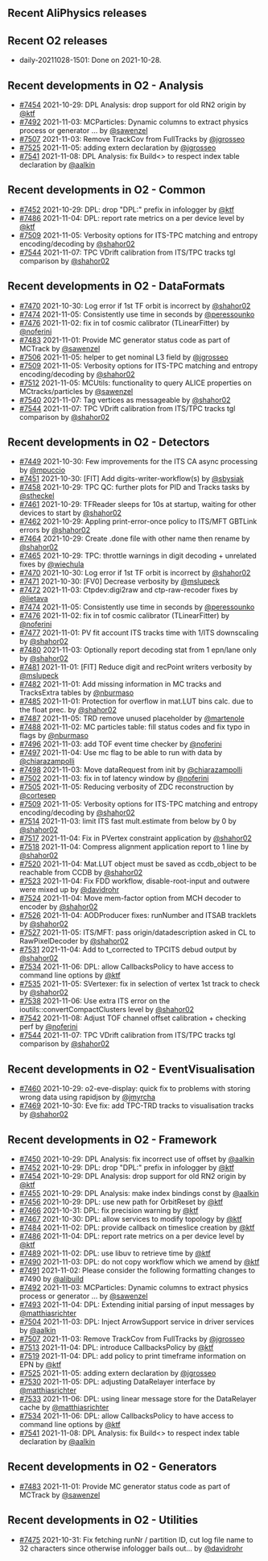 ## Recent AliPhysics releases
## Recent O2 releases
- daily-20211028-1501: Done on 2021-10-28.
## Recent developments in O2 - Analysis
- [\#7454](https://github.com/AliceO2Group/AliceO2/pull/7454) 2021-10-29: DPL Analysis: drop support for old RN2 origin by [@ktf](https://github.com/ktf)
- [\#7492](https://github.com/AliceO2Group/AliceO2/pull/7492) 2021-11-03: MCParticles: Dynamic columns to extract physics process or generator … by [@sawenzel](https://github.com/sawenzel)
- [\#7507](https://github.com/AliceO2Group/AliceO2/pull/7507) 2021-11-03: Remove TrackCov from FullTracks by [@jgrosseo](https://github.com/jgrosseo)
- [\#7525](https://github.com/AliceO2Group/AliceO2/pull/7525) 2021-11-05: adding extern declaration by [@jgrosseo](https://github.com/jgrosseo)
- [\#7541](https://github.com/AliceO2Group/AliceO2/pull/7541) 2021-11-08: DPL Analysis: fix Build<> to respect index table declaration by [@aalkin](https://github.com/aalkin)
## Recent developments in O2 - Common
- [\#7452](https://github.com/AliceO2Group/AliceO2/pull/7452) 2021-10-29: DPL: drop "DPL:" prefix in infologger by [@ktf](https://github.com/ktf)
- [\#7486](https://github.com/AliceO2Group/AliceO2/pull/7486) 2021-11-04: DPL: report rate metrics on a per device level by [@ktf](https://github.com/ktf)
- [\#7509](https://github.com/AliceO2Group/AliceO2/pull/7509) 2021-11-05: Verbosity options for ITS-TPC matching and entropy encoding/decoding by [@shahor02](https://github.com/shahor02)
- [\#7544](https://github.com/AliceO2Group/AliceO2/pull/7544) 2021-11-07: TPC VDrift calibration from ITS/TPC tracks tgl comparison by [@shahor02](https://github.com/shahor02)
## Recent developments in O2 - DataFormats
- [\#7470](https://github.com/AliceO2Group/AliceO2/pull/7470) 2021-10-30: Log error if 1st TF orbit is incorrect by [@shahor02](https://github.com/shahor02)
- [\#7474](https://github.com/AliceO2Group/AliceO2/pull/7474) 2021-11-05: Consistently use time in seconds by [@peressounko](https://github.com/peressounko)
- [\#7476](https://github.com/AliceO2Group/AliceO2/pull/7476) 2021-11-02: fix in tof cosmic calibrator (TLinearFitter) by [@noferini](https://github.com/noferini)
- [\#7483](https://github.com/AliceO2Group/AliceO2/pull/7483) 2021-11-01: Provide MC generator status code as part of MCTrack by [@sawenzel](https://github.com/sawenzel)
- [\#7506](https://github.com/AliceO2Group/AliceO2/pull/7506) 2021-11-05: helper to get nominal L3 field by [@jgrosseo](https://github.com/jgrosseo)
- [\#7509](https://github.com/AliceO2Group/AliceO2/pull/7509) 2021-11-05: Verbosity options for ITS-TPC matching and entropy encoding/decoding by [@shahor02](https://github.com/shahor02)
- [\#7512](https://github.com/AliceO2Group/AliceO2/pull/7512) 2021-11-05: MCUtils: functionality to query ALICE properties on MCtracks/particles by [@sawenzel](https://github.com/sawenzel)
- [\#7540](https://github.com/AliceO2Group/AliceO2/pull/7540) 2021-11-07: Tag vertices as messageable by [@shahor02](https://github.com/shahor02)
- [\#7544](https://github.com/AliceO2Group/AliceO2/pull/7544) 2021-11-07: TPC VDrift calibration from ITS/TPC tracks tgl comparison by [@shahor02](https://github.com/shahor02)
## Recent developments in O2 - Detectors
- [\#7449](https://github.com/AliceO2Group/AliceO2/pull/7449) 2021-10-30: Few improvements for the ITS CA async processing by [@mpuccio](https://github.com/mpuccio)
- [\#7451](https://github.com/AliceO2Group/AliceO2/pull/7451) 2021-10-30: [FIT] Add digits-writer-workflow(s) by [@sbysiak](https://github.com/sbysiak)
- [\#7458](https://github.com/AliceO2Group/AliceO2/pull/7458) 2021-10-29: TPC QC: further plots for PID and Tracks tasks by [@stheckel](https://github.com/stheckel)
- [\#7461](https://github.com/AliceO2Group/AliceO2/pull/7461) 2021-10-29: TFReader sleeps for 10s at startup, waiting for other devices to start by [@shahor02](https://github.com/shahor02)
- [\#7462](https://github.com/AliceO2Group/AliceO2/pull/7462) 2021-10-29: Appling print-error-once policy to ITS/MFT GBTLink errors by [@shahor02](https://github.com/shahor02)
- [\#7464](https://github.com/AliceO2Group/AliceO2/pull/7464) 2021-10-29: Create .done file with other name then rename by [@shahor02](https://github.com/shahor02)
- [\#7465](https://github.com/AliceO2Group/AliceO2/pull/7465) 2021-10-29: TPC: throttle warnings in digit decoding + unrelated fixes by [@wiechula](https://github.com/wiechula)
- [\#7470](https://github.com/AliceO2Group/AliceO2/pull/7470) 2021-10-30: Log error if 1st TF orbit is incorrect by [@shahor02](https://github.com/shahor02)
- [\#7471](https://github.com/AliceO2Group/AliceO2/pull/7471) 2021-10-30: [FV0] Decrease verbosity by [@mslupeck](https://github.com/mslupeck)
- [\#7472](https://github.com/AliceO2Group/AliceO2/pull/7472) 2021-11-03: Ctpdev:digi2raw and ctp-raw-recoder fixes by [@lietava](https://github.com/lietava)
- [\#7474](https://github.com/AliceO2Group/AliceO2/pull/7474) 2021-11-05: Consistently use time in seconds by [@peressounko](https://github.com/peressounko)
- [\#7476](https://github.com/AliceO2Group/AliceO2/pull/7476) 2021-11-02: fix in tof cosmic calibrator (TLinearFitter) by [@noferini](https://github.com/noferini)
- [\#7477](https://github.com/AliceO2Group/AliceO2/pull/7477) 2021-11-01: PV fit account ITS tracks time with 1/ITS downscaling by [@shahor02](https://github.com/shahor02)
- [\#7480](https://github.com/AliceO2Group/AliceO2/pull/7480) 2021-11-03: Optionally report decoding stat from 1 epn/lane only by [@shahor02](https://github.com/shahor02)
- [\#7481](https://github.com/AliceO2Group/AliceO2/pull/7481) 2021-11-01: [FIT] Reduce digit and recPoint writers verbosity by [@mslupeck](https://github.com/mslupeck)
- [\#7482](https://github.com/AliceO2Group/AliceO2/pull/7482) 2021-11-01: Add missing information in MC tracks and TracksExtra tables by [@nburmaso](https://github.com/nburmaso)
- [\#7485](https://github.com/AliceO2Group/AliceO2/pull/7485) 2021-11-01: Protection for overflow in mat.LUT bins calc. due to the float prec. by [@shahor02](https://github.com/shahor02)
- [\#7487](https://github.com/AliceO2Group/AliceO2/pull/7487) 2021-11-05: TRD remove unused placeholder by [@martenole](https://github.com/martenole)
- [\#7488](https://github.com/AliceO2Group/AliceO2/pull/7488) 2021-11-02: MC particles table: fill status codes and fix typo in flags by [@nburmaso](https://github.com/nburmaso)
- [\#7496](https://github.com/AliceO2Group/AliceO2/pull/7496) 2021-11-03: add TOF event time checker by [@noferini](https://github.com/noferini)
- [\#7497](https://github.com/AliceO2Group/AliceO2/pull/7497) 2021-11-04: Use mc flag to be able to run with data by [@chiarazampolli](https://github.com/chiarazampolli)
- [\#7498](https://github.com/AliceO2Group/AliceO2/pull/7498) 2021-11-03: Move dataRequest from init by [@chiarazampolli](https://github.com/chiarazampolli)
- [\#7502](https://github.com/AliceO2Group/AliceO2/pull/7502) 2021-11-03: fix in tof latency window by [@noferini](https://github.com/noferini)
- [\#7505](https://github.com/AliceO2Group/AliceO2/pull/7505) 2021-11-05: Reducing verbosity of ZDC reconstruction by [@cortesep](https://github.com/cortesep)
- [\#7509](https://github.com/AliceO2Group/AliceO2/pull/7509) 2021-11-05: Verbosity options for ITS-TPC matching and entropy encoding/decoding by [@shahor02](https://github.com/shahor02)
- [\#7514](https://github.com/AliceO2Group/AliceO2/pull/7514) 2021-11-03: limit ITS fast mult.estimate from below by 0 by [@shahor02](https://github.com/shahor02)
- [\#7517](https://github.com/AliceO2Group/AliceO2/pull/7517) 2021-11-04: Fix in PVertex constraint application by [@shahor02](https://github.com/shahor02)
- [\#7518](https://github.com/AliceO2Group/AliceO2/pull/7518) 2021-11-04: Compress alignment application report to 1 line by [@shahor02](https://github.com/shahor02)
- [\#7520](https://github.com/AliceO2Group/AliceO2/pull/7520) 2021-11-04: Mat.LUT object must be saved as ccdb_object to be reachable from CCDB by [@shahor02](https://github.com/shahor02)
- [\#7523](https://github.com/AliceO2Group/AliceO2/pull/7523) 2021-11-04: Fix FDD workflow, disable-root-input and outwere were mixed up by [@davidrohr](https://github.com/davidrohr)
- [\#7524](https://github.com/AliceO2Group/AliceO2/pull/7524) 2021-11-04: Move mem-factor option from MCH decoder to encoder by [@shahor02](https://github.com/shahor02)
- [\#7526](https://github.com/AliceO2Group/AliceO2/pull/7526) 2021-11-04: AODProducer fixes: runNumber and ITSAB tracklets by [@shahor02](https://github.com/shahor02)
- [\#7527](https://github.com/AliceO2Group/AliceO2/pull/7527) 2021-11-05: ITS/MFT: pass origin/datadescription asked in CL to RawPixelDecoder by [@shahor02](https://github.com/shahor02)
- [\#7531](https://github.com/AliceO2Group/AliceO2/pull/7531) 2021-11-04: Add to t_corrected to TPCITS debud output by [@shahor02](https://github.com/shahor02)
- [\#7534](https://github.com/AliceO2Group/AliceO2/pull/7534) 2021-11-06: DPL: allow CallbacksPolicy to have access to command line options by [@ktf](https://github.com/ktf)
- [\#7535](https://github.com/AliceO2Group/AliceO2/pull/7535) 2021-11-05: SVertexer: fix in selection of vertex 1st track to check by [@shahor02](https://github.com/shahor02)
- [\#7538](https://github.com/AliceO2Group/AliceO2/pull/7538) 2021-11-06: Use extra ITS error on the ioutils::convertCompactClusters level by [@shahor02](https://github.com/shahor02)
- [\#7542](https://github.com/AliceO2Group/AliceO2/pull/7542) 2021-11-08: Adjust TOF channel offset calibration + checking perf by [@noferini](https://github.com/noferini)
- [\#7544](https://github.com/AliceO2Group/AliceO2/pull/7544) 2021-11-07: TPC VDrift calibration from ITS/TPC tracks tgl comparison by [@shahor02](https://github.com/shahor02)
## Recent developments in O2 - EventVisualisation
- [\#7460](https://github.com/AliceO2Group/AliceO2/pull/7460) 2021-10-29: o2-eve-display: quick fix to problems with storing wrong data using rapidjson by [@jmyrcha](https://github.com/jmyrcha)
- [\#7469](https://github.com/AliceO2Group/AliceO2/pull/7469) 2021-10-30: Eve fix: add TPC-TRD tracks to visualisation tracks by [@shahor02](https://github.com/shahor02)
## Recent developments in O2 - Framework
- [\#7450](https://github.com/AliceO2Group/AliceO2/pull/7450) 2021-10-29: DPL Analysis: fix incorrect use of offset by [@aalkin](https://github.com/aalkin)
- [\#7452](https://github.com/AliceO2Group/AliceO2/pull/7452) 2021-10-29: DPL: drop "DPL:" prefix in infologger by [@ktf](https://github.com/ktf)
- [\#7454](https://github.com/AliceO2Group/AliceO2/pull/7454) 2021-10-29: DPL Analysis: drop support for old RN2 origin by [@ktf](https://github.com/ktf)
- [\#7455](https://github.com/AliceO2Group/AliceO2/pull/7455) 2021-10-29: DPL Analysis: make index bindings const by [@aalkin](https://github.com/aalkin)
- [\#7456](https://github.com/AliceO2Group/AliceO2/pull/7456) 2021-10-29: DPL: use new path for OrbitReset by [@ktf](https://github.com/ktf)
- [\#7466](https://github.com/AliceO2Group/AliceO2/pull/7466) 2021-10-31: DPL: fix precision warning by [@ktf](https://github.com/ktf)
- [\#7467](https://github.com/AliceO2Group/AliceO2/pull/7467) 2021-10-30: DPL: allow services to modify topology by [@ktf](https://github.com/ktf)
- [\#7484](https://github.com/AliceO2Group/AliceO2/pull/7484) 2021-11-02: DPL: provide callback on timeslice creation by [@ktf](https://github.com/ktf)
- [\#7486](https://github.com/AliceO2Group/AliceO2/pull/7486) 2021-11-04: DPL: report rate metrics on a per device level by [@ktf](https://github.com/ktf)
- [\#7489](https://github.com/AliceO2Group/AliceO2/pull/7489) 2021-11-02: DPL: use libuv to retrieve time by [@ktf](https://github.com/ktf)
- [\#7490](https://github.com/AliceO2Group/AliceO2/pull/7490) 2021-11-03: DPL: do not copy workflow which we amend by [@ktf](https://github.com/ktf)
- [\#7491](https://github.com/AliceO2Group/AliceO2/pull/7491) 2021-11-02: Please consider the following formatting changes to #7490 by [@alibuild](https://github.com/alibuild)
- [\#7492](https://github.com/AliceO2Group/AliceO2/pull/7492) 2021-11-03: MCParticles: Dynamic columns to extract physics process or generator … by [@sawenzel](https://github.com/sawenzel)
- [\#7493](https://github.com/AliceO2Group/AliceO2/pull/7493) 2021-11-04: DPL: Extending initial parsing of input messages by [@matthiasrichter](https://github.com/matthiasrichter)
- [\#7504](https://github.com/AliceO2Group/AliceO2/pull/7504) 2021-11-03: DPL: Inject ArrowSupport service in driver services by [@aalkin](https://github.com/aalkin)
- [\#7507](https://github.com/AliceO2Group/AliceO2/pull/7507) 2021-11-03: Remove TrackCov from FullTracks by [@jgrosseo](https://github.com/jgrosseo)
- [\#7513](https://github.com/AliceO2Group/AliceO2/pull/7513) 2021-11-04: DPL: introduce CallbacksPolicy by [@ktf](https://github.com/ktf)
- [\#7519](https://github.com/AliceO2Group/AliceO2/pull/7519) 2021-11-04: DPL: add policy to print timeframe information on EPN by [@ktf](https://github.com/ktf)
- [\#7525](https://github.com/AliceO2Group/AliceO2/pull/7525) 2021-11-05: adding extern declaration by [@jgrosseo](https://github.com/jgrosseo)
- [\#7530](https://github.com/AliceO2Group/AliceO2/pull/7530) 2021-11-05: DPL: adjusting DataRelayer interface by [@matthiasrichter](https://github.com/matthiasrichter)
- [\#7533](https://github.com/AliceO2Group/AliceO2/pull/7533) 2021-11-06: DPL: using linear message store for the DataRelayer cache by [@matthiasrichter](https://github.com/matthiasrichter)
- [\#7534](https://github.com/AliceO2Group/AliceO2/pull/7534) 2021-11-06: DPL: allow CallbacksPolicy to have access to command line options by [@ktf](https://github.com/ktf)
- [\#7541](https://github.com/AliceO2Group/AliceO2/pull/7541) 2021-11-08: DPL Analysis: fix Build<> to respect index table declaration by [@aalkin](https://github.com/aalkin)
## Recent developments in O2 - Generators
- [\#7483](https://github.com/AliceO2Group/AliceO2/pull/7483) 2021-11-01: Provide MC generator status code as part of MCTrack by [@sawenzel](https://github.com/sawenzel)
## Recent developments in O2 - Utilities
- [\#7475](https://github.com/AliceO2Group/AliceO2/pull/7475) 2021-10-31: Fix fetching runNr / partition ID, cut log file name to 32 characters since otherwise infologger bails out... by [@davidrohr](https://github.com/davidrohr)
